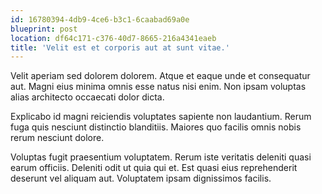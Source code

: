 ```yaml
---
id: 16780394-4db9-4ce6-b3c1-6caabad69a0e
blueprint: post
location: df64c171-c376-40d7-8665-216a4341eaeb
title: 'Velit est et corporis aut at sunt vitae.'
---
```

Velit aperiam sed dolorem dolorem. Atque et eaque unde et consequatur aut. Magni eius minima omnis esse natus nisi enim. Non ipsam voluptas alias architecto occaecati dolor dicta.

Explicabo id magni reiciendis voluptates sapiente non laudantium. Rerum fuga quis nesciunt distinctio blanditiis. Maiores quo facilis omnis nobis rerum nesciunt dolore.

Voluptas fugit praesentium voluptatem. Rerum iste veritatis deleniti quasi earum officiis. Deleniti odit ut quia qui et. Est quasi eius reprehenderit deserunt vel aliquam aut. Voluptatem ipsam dignissimos facilis.